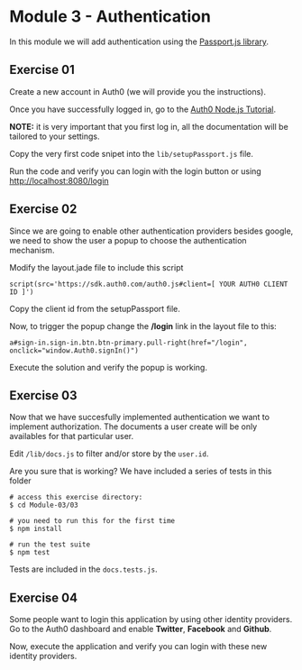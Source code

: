 # Module 3 - Authentication

In this module we will add authentication using the [Passport.js library](http://passportjs.org/).

## Exercise 01

Create a new account in Auth0 (we will provide you the instructions).

Once you have successfully logged in, go to the  [Auth0 Node.js Tutorial](https://docs.auth0.com/nodejs-tutorial).

__NOTE:__ it is very important that you first log in, all the documentation will be tailored to your settings.

Copy the very first code snipet into the ```lib/setupPassport.js``` file.

Run the code and verify you can login with the login button or using [http://localhost:8080/login](http://localhost:8080/login)

## Exercise 02

Since we are going to enable other authentication providers besides google, we need to show the user a popup to choose the authentication mechanism.

Modify the layout.jade file to include this script

    script(src='https://sdk.auth0.com/auth0.js#client=[ YOUR AUTH0 CLIENT ID ]')

Copy the client id from the setupPassport file.

Now, to trigger the popup change the __/login__ link in the layout file to this:

    a#sign-in.sign-in.btn.btn-primary.pull-right(href="/login", onclick="window.Auth0.signIn()") 

Execute the solution and verify the popup is working.

## Exercise 03

Now that we have succesfully implemented authentication we want to implement authorization. The documents a user create will be only availables for that particular user.

Edit ```/lib/docs.js``` to filter and/or store by the `user.id`.

Are you sure that is working? We have included a series of tests in this folder

~~~
# access this exercise directory:
$ cd Module-03/03

# you need to run this for the first time
$ npm install 

# run the test suite
$ npm test
~~~

Tests are included in the ```docs.tests.js```.


## Exercise 04

Some people want to login this application by using other identity providers. Go to the Auth0 dashboard and enable __Twitter__, __Facebook__ and __Github__.

Now, execute the application and verify you can login with these new identity providers.

